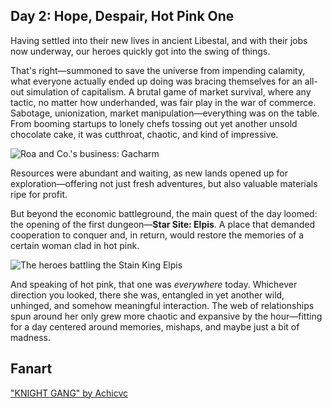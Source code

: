 <!-- title: Hope, Despair, Hot Pink One -->

## Day 2: Hope, Despair, Hot Pink One

Having settled into their new lives in ancient Libestal, and with their jobs now underway, our heroes quickly got into the swing of things.

That's right—summoned to save the universe from impending calamity, what everyone actually ended up doing was bracing themselves for an all-out simulation of capitalism. A brutal game of market survival, where any tactic, no matter how underhanded, was fair play in the war of commerce. Sabotage, unionization, market manipulation—everything was on the table. From booming startups to lonely chefs tossing out yet another unsold chocolate cake, it was cutthroat, chaotic, and kind of impressive.

![Roa and Co.'s business: Gacharm](/images-opt/gacharm-opt.webp)

Resources were abundant and waiting, as new lands opened up for exploration—offering not just fresh adventures, but also valuable materials ripe for profit.

But beyond the economic battleground, the main quest of the day loomed: the opening of the first dungeon—**Star Site: Elpis**. A place that demanded cooperation to conquer and, in return, would restore the memories of a certain woman clad in hot pink.

![The heroes battling the Stain King Elpis](/images-opt/elpis-opt.webp)

And speaking of hot pink, that one was _everywhere_ today. Whichever direction you looked, there she was, entangled in yet another wild, unhinged, and somehow meaningful interaction. The web of relationships spun around her only grew more chaotic and expansive by the hour—fitting for a day centered around memories, mishaps, and maybe just a bit of madness.

## Fanart

["KNIGHT GANG" by Achicvc](https://x.com/Another_achicvc/status/1922911239631516123)

<!-- gigi, liz, cecilia, kiara -->

